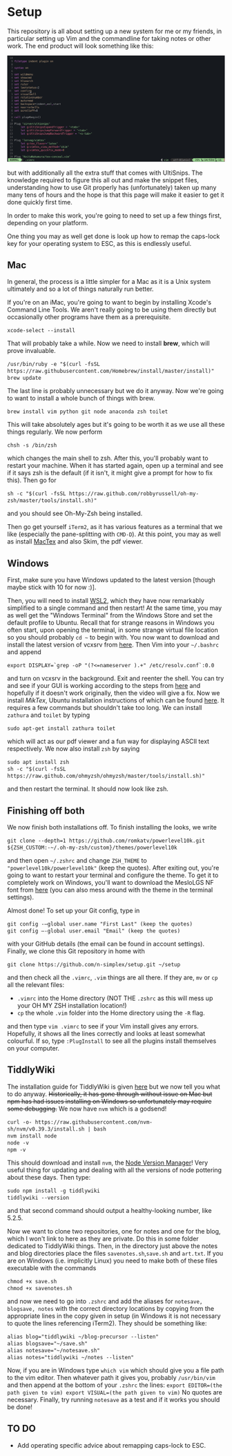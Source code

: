 # Setup

This repository is all about setting up a new system for me or my friends, in particular setting up Vim and the commandline for taking notes or other work. The end product will look something like this:

![A hint of what's to come when this is all done](EndProduct.png)

but with additionally all the extra stuff that comes with UltiSnips. The knowledge required to figure this all out and make the snippet files, understanding how to use Git properly has (unfortunately) taken up many many tens of hours and the hope is that this page will make it easier to get it done quickly first time.

In order to make this work, you're going to need to set up a few things first, depending on your platform.

One thing you may as well get done is look up how to remap the caps-lock key for your operating system to ESC, as this is endlessly useful.

## Mac

In general, the process is a little simpler for a Mac as it is a Unix system ultimately and so a lot of things naturally run better.

If you're on an iMac, you're going to want to begin by installing Xcode's Command Line Tools. We aren't really going to be using them directly but occasionally other programs have them as a prerequisite.

```
xcode-select --install
```
That will probably take a while. Now we need to install **brew**, which will prove invaluable. 
```
/usr/bin/ruby -e "$(curl -fsSL https://raw.githubusercontent.com/Homebrew/install/master/install)"
brew update
```
The last line is probably unnecessary but we do it anyway. Now we're going to want to install a whole bunch of things with brew.
```
brew install vim python git node anaconda zsh toilet
```
This will take absolutely ages but it's going to be worth it as we use all these things regularly. We now perform
```
chsh -s /bin/zsh
```
which changes the main shell to zsh. After this, you'll probably want to restart your machine. When it has started again, open up a terminal and see if it says zsh is the default (if it isn't, it might give a prompt for how to fix this). Then go for
```
sh -c "$(curl -fsSL https://raw.github.com/robbyrussell/oh-my-zsh/master/tools/install.sh)"
```
and you should see Oh-My-Zsh being installed.

Then go get yourself `iTerm2`, as it has various features as a terminal that we like (especially the pane-splitting with `CMD-D`). At this point, you may as well as install [MacTex](https://www.tug.org/mactex/) and also Skim, the pdf viewer.

## Windows

First, make sure you have Windows updated to the latest version [though maybe stick with 10 for now :)].

Then, you will need to install [WSL2](https://docs.microsoft.com/en-us/windows/wsl/install), which they have now remarkably simplified to a single command and then restart! At the same time, you may as well get the "Windows Terminal" from the Windows Store and set the default profile to Ubuntu. Recall that for strange reasons in Windows you often start, upon opening the terminal, in some strange virtual file location so you should probably ``cd ~`` to begin with. You now want to download and install the latest version of vcxsrv from [here](https://github.com/ArcticaProject/vcxsrv/releases). Then Vim into your `~/.bashrc` and append
```
export DISPLAY=`grep -oP "(?<=nameserver ).+" /etc/resolv.conf`:0.0
```
and turn on vcxsrv in the background. Exit and reenter the shell. You can try and see if your GUI is working according to the steps from [here](https://www.youtube.com/watch?v=6_mbd1hvUnE) and hopefully if it doesn't work originally, then the video will give a fix. Now we install *MikTex*, Ubuntu installation instructions of which can be found [here](https://miktex.org/download). It requires a few commands but shouldn't take too long. We can install `zathura` and `toilet` by typing
```
sudo apt-get install zathura toilet
```
which will act as our pdf viewer and a fun way for displaying ASCII text respectively. We now also install `zsh` by saying
```
sudo apt install zsh
sh -c "$(curl -fsSL https://raw.github.com/ohmyzsh/ohmyzsh/master/tools/install.sh)"
```
and then restart the terminal. It should now look like zsh. 

## Finishing off both

We now finish both installations off. To finish installing the looks, we write
```
git clone --depth=1 https://github.com/romkatv/powerlevel10k.git ${ZSH_CUSTOM:-~/.oh-my-zsh/custom}/themes/powerlevel10k
```
and then open `~/.zshrc` and change `ZSH_THEME` to `"powerlevel10k/powerlevel10k"` (keep the quotes). After exiting out, you're going to want to restart your terminal and configure the theme. To get it to completely work on Windows, you'll want to download the MesloLGS NF font from [here](https://github.com/romkatv/powerlevel10k#meslo-nerd-font-patched-for-powerlevel10k) (you can also mess around with the theme in the terminal settings).

Almost done! To set up your Git config, type in
```
git config -—global user.name "First Last" (keep the quotes)
git config —-global user.email "Email" (keep the quotes)
```
with your GitHub details (the email can be found in account settings). Finally, we clone this Git repository in home with
```
git clone https://github.com/n-simplex/setup.git ~/setup
```
and then check all the `.vimrc`, `.vim` things are all there. If they are, `mv` or `cp` all the relevant files:

* ``.vimrc`` into the Home directory (NOT THE ``.zshrc`` as this will mess up your OH MY ZSH installation location!)
* ``cp`` the whole ``.vim`` folder into the Home directory using the ``-R`` flag.

and then type `vim .vimrc` to see if your Vim install gives any errors. Hopefully, it shows all the lines correctly and looks at least somewhat colourful. If so, type `:PlugInstall` to see all the plugins install themselves on your computer.

## TiddlyWiki

The installation guide for TiddlyWiki is given [here](https://tiddlywiki.com/static/Installing%2520TiddlyWiki%2520on%2520Node.js.html) but we now tell you what to do anyway. ~~Historically, it has gone through without issue on Mac but npm has had issues installing on Windows so unfortunately may require some debugging.~~ We now have ``nvm`` which is a godsend!
```
curl -o- https://raw.githubusercontent.com/nvm-sh/nvm/v0.39.3/install.sh | bash
nvm install node
node -v
npm -v
```

This should download and install ``nvm``, the [Node Version Manager](https://github.com/nvm-sh/nvm)! Very useful thing for updating and dealing with all the versions of node pottering about these days. Then type:
```
sudo npm install -g tiddlywiki
tiddlywiki --version
```
and that second command should output a healthy-looking number, like 5.2.5.

Now we want to clone two repositories, one for notes and one for the blog, which I won't link to here as they are private. Do this in some folder dedicated to TiddlyWiki things. Then, in the directory just above the notes and blog directories place the files `savenotes.sh`,`save.sh` and `art.txt`. If you are on Windows (i.e. implicitly Linux) you need to make both of these files executable with the commands
```
chmod +x save.sh
chmod +x savenotes.sh
```
and now we need to go into ``.zshrc`` and add the aliases for ``notesave, blogsave, notes`` with the correct directory locations by copying from the appropriate lines in the copy given in setup (in Windows it is not necessary to quote the lines referencing iTerm2). They should be something like:
```
alias blog="tiddlywiki ~/blog-precursor --listen"
alias blogsave="~/save.sh"
alias notesave="~/notesave.sh"
alias notes="tiddlywiki ~/notes --listen"
```
Now, if you are in Windows type ``which vim`` which should give you a file path to the vim editor. Then whatever path it gives you, probably ``/usr/bin/vim`` and then append at the bottom of your ``.zshrc`` the lines:
``
export EDITOR=(the path given to vim)
export VISUAL=(the path given to vim)
``
No quotes are necessary. Finally, try running ``notesave`` as a test and if it works you should be done!

## TO DO

- Add operating specific advice about remapping caps-lock to ESC.
